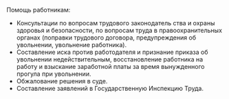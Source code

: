 Помощь работникам: 
- Консультации по вопросам трудового законодатель ства и охраны здоровья и безопасности, по вопросам труда в правоохранительных органах (поправки трудового договора, предупреждения об увольнении, увольнение работника).
- Составление иска против работодателя и признание приказа об увольнении недействительным, восстановление работника на работу и взыскание заработной платы за время вынужденного прогула при увольнении.
- Обжалование решения в суде.
- Составление заявлений в Государственную Инспекцию Труда.
